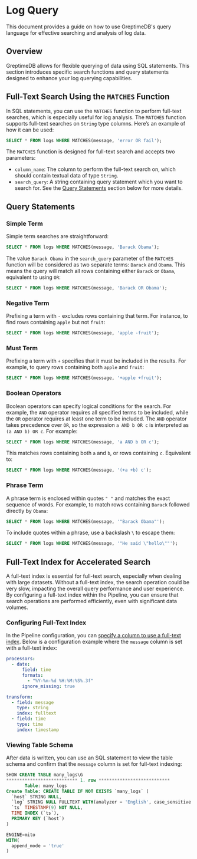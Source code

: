 # Log Query

This document provides a guide on how to use GreptimeDB's query language for effective searching and analysis of log data.

## Overview

GreptimeDB allows for flexible querying of data using SQL statements. This section introduces specific search functions and query statements designed to enhance your log querying capabilities.

## Full-Text Search Using the `MATCHES` Function

In SQL statements, you can use the `MATCHES` function to perform full-text searches, which is especially useful for log analysis. The `MATCHES` function supports full-text searches on `String` type columns. Here’s an example of how it can be used:

```sql
SELECT * FROM logs WHERE MATCHES(message, 'error OR fail');
```

The `MATCHES` function is designed for full-text search and accepts two parameters:

- `column_name`: The column to perform the full-text search on, which should contain textual data of type `String`.
- `search_query`: A string containing query statement which you want to search for. See the [Query Statements](#query-statements) section below for more details.

## Query Statements

### Simple Term

Simple term searches are straightforward:

```sql
SELECT * FROM logs WHERE MATCHES(message, 'Barack Obama');
```

The value `Barack Obama` in the `search_query` parameter of the `MATCHES` function will be considered as two separate terms: `Barack` and `Obama`. This means the query will match all rows containing either `Barack` or `Obama`, equivalent to using `OR`:

```sql
SELECT * FROM logs WHERE MATCHES(message, 'Barack OR Obama');
```

### Negative Term

Prefixing a term with `-` excludes rows containing that term. For instance, to find rows containing `apple` but not `fruit`:

```sql
SELECT * FROM logs WHERE MATCHES(message, 'apple -fruit');
```

### Must Term

Prefixing a term with `+` specifies that it must be included in the results. For example, to query rows containing both `apple` and `fruit`:

```sql
SELECT * FROM logs WHERE MATCHES(message, '+apple +fruit');
```

### Boolean Operators

Boolean operators can specify logical conditions for the search. For example, the `AND` operator requires all specified terms to be included, while the `OR` operator requires at least one term to be included. The `AND` operator takes precedence over `OR`, so the expression `a AND b OR c` is interpreted as `(a AND b) OR c`. For example:

```sql
SELECT * FROM logs WHERE MATCHES(message, 'a AND b OR c');
```

This matches rows containing both `a` and `b`, or rows containing `c`. Equivalent to:

```sql
SELECT * FROM logs WHERE MATCHES(message, '(+a +b) c');
```

### Phrase Term

A phrase term is enclosed within quotes `" "` and matches the exact sequence of words. For example, to match rows containing `Barack` followed directly by `Obama`:

```sql
SELECT * FROM logs WHERE MATCHES(message, '"Barack Obama"');
```

To include quotes within a phrase, use a backslash `\` to escape them:

```sql
SELECT * FROM logs WHERE MATCHES(message, '"He said \"hello\""');
```

## Full-Text Index for Accelerated Search

A full-text index is essential for full-text search, especially when dealing with large datasets. Without a full-text index, the search operation could be very slow, impacting the overall query performance and user experience. By configuring a full-text index within the Pipeline, you can ensure that search operations are performed efficiently, even with significant data volumes.

### Configuring Full-Text Index

In the Pipeline configuration, you can [specify a column to use a full-text index](./log-pipeline.md#index-field). Below is a configuration example where the `message` column is set with a full-text index:

```yaml
processors:
  - date:
      field: time
      formats:
        - "%Y-%m-%d %H:%M:%S%.3f"
      ignore_missing: true

transform:
  - field: message
    type: string
    index: fulltext
  - field: time
    type: time
    index: timestamp
```

### Viewing Table Schema

After data is written, you can use an SQL statement to view the table schema and confirm that the `message` column is set for full-text indexing:

```sql
SHOW CREATE TABLE many_logs\G
*************************** 1. row ***************************
       Table: many_logs
Create Table: CREATE TABLE IF NOT EXISTS `many_logs` (
  `host` STRING NULL,
  `log` STRING NULL FULLTEXT WITH(analyzer = 'English', case_sensitive = 'false'),
  `ts` TIMESTAMP(9) NOT NULL,
  TIME INDEX (`ts`),
  PRIMARY KEY (`host`)
)

ENGINE=mito
WITH(
  append_mode = 'true'
)
```
